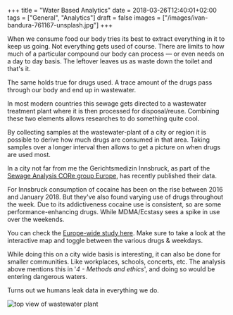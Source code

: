 +++
title = "Water Based Analytics"
date = 2018-03-26T12:40:01+02:00
tags = ["General", "Analytics"]
draft = false
images = ["/images/ivan-bandura-761167-unsplash.jpg"]
+++

When we consume food our body tries its best to extract everything in it to keep us going. Not everything gets used of course. There are limits to how much of a particular compound our body can process — or even needs on a day to day basis. The leftover leaves us as waste down the toilet and that's it.<!--more--> 

The same holds true for drugs used. A trace amount of the drugs pass through our body and end up in wastewater.

In most modern countries this sewage gets directed to a wastewater treatment plant where it is then processed for disposal/reuse. Combining these two elements allows researches to do something quite cool.

By collecting samples at the wastewater-plant of a city or region it is possible to derive how much drugs are consumed in that area. Taking samples over a longer interval then allows to get a picture on when drugs are used most.

In a city not far from me the Gerichtsmedizin Innsbruck, as part of the [Sewage Analysis CORe group Europe](http://score-cost.eu), has recently published their data.

For Innsbruck consumption of cocaine has been on the rise between 2016 and January 2018. But they've also found varying use of drugs throughout the week. Due to its addictiveness cocaine use is consistent, so are some performance-enhancing drugs. While MDMA/Ecstasy sees a spike in use over the weekends.

You can check the [Europe-wide study here](http://www.emcdda.europa.eu/topics/pods/waste-water-analysis). Make sure to take a look at the interactive map and toggle between the various drugs & weekdays.

While doing this on a city wide basis is interesting, it can also be done for smaller communities. Like workplaces, schools, concerts, etc. The analysis above mentions this in '*4 - Methods and ethics*', and doing so would be entering dangerous waters.

Turns out we humans leak data in everything we do.


![top view of wastewater plant](/images/ivan-bandura-761167-unsplash.jpg)
